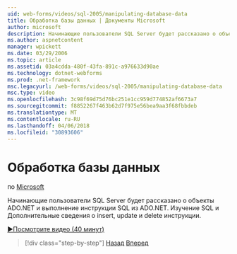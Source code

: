```yaml
---
uid: web-forms/videos/sql-2005/manipulating-database-data
title: Обработка базы данных | Документы Microsoft
author: microsoft
description: Начинающие пользователи SQL Server будет рассказано о объекты ADO.NET и выполнение инструкции SQL из ADO.NET. Изучение SQL и Дополнительные сведения о insert, update и delete sta....
ms.author: aspnetcontent
manager: wpickett
ms.date: 03/29/2006
ms.topic: article
ms.assetid: 03a4cdda-480f-43fa-891c-a976633d90ae
ms.technology: dotnet-webforms
ms.prod: .net-framework
msc.legacyurl: /web-forms/videos/sql-2005/manipulating-database-data
msc.type: video
ms.openlocfilehash: 3c98f69d75d76bc251e1cc959d774852af6673a7
ms.sourcegitcommit: f8852267f463b62d7f975e56bea9aa3f68fbbdeb
ms.translationtype: MT
ms.contentlocale: ru-RU
ms.lasthandoff: 04/06/2018
ms.locfileid: "30893606"
---
```

<a name="manipulating-database-data"></a>Обработка базы данных
====================
по [Microsoft](https://github.com/microsoft)

Начинающие пользователи SQL Server будет рассказано о объекты ADO.NET и выполнение инструкции SQL из ADO.NET. Изучение SQL и Дополнительные сведения о insert, update и delete инструкции.

[&#9654;Посмотрите видео (40 минут)](https://channel9.msdn.com/Blogs/ASP-NET-Site-Videos/manipulating-database-data)

> [!div class="step-by-step"]
> [Назад](designing-relational-database-tables.md)
> [Вперед](more-structured-query-language.md)
